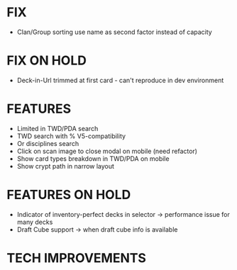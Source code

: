 # FIX
- Clan/Group sorting use name as second factor instead of capacity

# FIX ON HOLD
- Deck-in-Url trimmed at first card - can't reproduce in dev environment

# FEATURES
- Limited in TWD/PDA search
- TWD search with % V5-compatibility
- Or disciplines search
- Click on scan image to close modal on mobile (need refactor)
- Show card types breakdown in TWD/PDA on mobile
- Show crypt path in narrow layout

# FEATURES ON HOLD
- Indicator of inventory-perfect decks in selector -> performance issue for many decks
- Draft Cube support -> when draft cube info is available

# TECH IMPROVEMENTS
